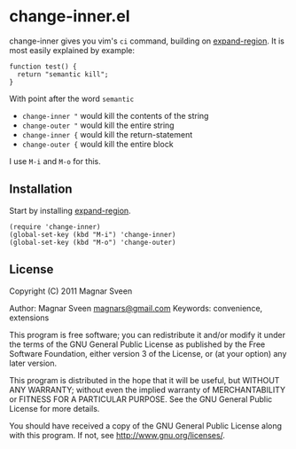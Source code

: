 # change-inner.el

change-inner gives you vim's `ci` command, building on
[expand-region](https://github.com/magnars/expand-region.el). It is most easily
explained by example:

    function test() {
      return "semantic kill";
    }

With point after the word `semantic`

 * `change-inner "` would kill the contents of the string
 * `change-outer "` would kill the entire string
 * `change-inner {` would kill the return-statement
 * `change-outer {` would kill the entire block

I use `M-i` and `M-o` for this.

## Installation

Start by installing
[expand-region](https://github.com/magnars/expand-region.el).

    (require 'change-inner)
    (global-set-key (kbd "M-i") 'change-inner)
    (global-set-key (kbd "M-o") 'change-outer)

## License

Copyright (C) 2011 Magnar Sveen

Author: Magnar Sveen <magnars@gmail.com>
Keywords: convenience, extensions

This program is free software; you can redistribute it and/or modify
it under the terms of the GNU General Public License as published by
the Free Software Foundation, either version 3 of the License, or
(at your option) any later version.

This program is distributed in the hope that it will be useful,
but WITHOUT ANY WARRANTY; without even the implied warranty of
MERCHANTABILITY or FITNESS FOR A PARTICULAR PURPOSE.  See the
GNU General Public License for more details.

You should have received a copy of the GNU General Public License
along with this program.  If not, see <http://www.gnu.org/licenses/>.
